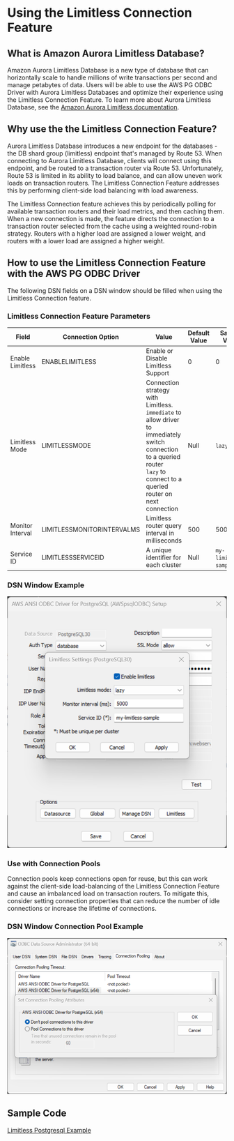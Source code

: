 # Using the Limitless Connection Feature

## What is Amazon Aurora Limitless Database?

Amazon Aurora Limitless Database is a new type of database that can horizontally scale to handle millions of write transactions per second and manage petabytes of data. Users will be able to use the AWS PG ODBC Driver with Aurora Limitless Databases and optimize their experience using the Limitless Connection Feature. To learn more about Aurora Limitless Database, see the [Amazon Aurora Limitless documentation](https://aws.amazon.com/about-aws/whats-new/2023/11/amazon-aurora-limitless-database/).

## Why use the the Limitless Connection Feature?

Aurora Limitless Database introduces a new endpoint for the databases - the DB shard group (limitless) endpoint that's managed by Route 53. When connecting to Aurora Limitless Database, clients will connect using this endpoint, and be routed to a transaction router via Route 53. Unfortunately, Route 53 is limited in its ability to load balance, and can allow uneven work loads on transaction routers. The Limitless Connection Feature addresses this by performing client-side load balancing with load awareness. 

The Limitless Connection feature achieves this by periodically polling for available transaction routers and their load metrics, and then caching them. When a new connection is made, the feature directs the connection to a transaction router selected from the cache using a weighted round-robin strategy. Routers with a higher load are assigned a lower weight, and routers with a lower load are assigned a higher weight.

## How to use the Limitless Connection Feature with the AWS PG ODBC Driver
The following DSN fields on a DSN window should be filled when using the Limitless Connection feature.

### Limitless Connection Feature Parameters

| Field             | Connection Option             | Value                                             | Default Value | Sample Value                  |
|-------------------|-------------------------------|---------------------------------------------------|---------------|-------------------------------|
| Enable Limitless  | ENABLELIMITLESS               | Enable or Disable Limitless Support               | 0             | 0                             |
| Limitless Mode    | LIMITLESSMODE                 | Connection strategy with Limitless. <br>`immediate` to allow driver to immediately switch connection to a queried router<br>`lazy` to connect to a queried router on next connection | Null | `lazy` |
| Monitor Interval  | LIMITLESSMONITORINTERVALMS    | Limitless router query interval in milliseconds   | 500           | 5000                          |
| Service ID        | LIMITLESSSERVICEID            | A unique identifier for each cluster              | Null          | `my-limitless-sample`         |

### DSN Window Example
![DSN window example for Limitless Connection](img/limitless.png)

### Use with Connection Pools
Connection pools keep connections open for reuse, but this can work against the client-side load-balancing of the Limitless Connection Feature and cause an imbalanced load on transaction routers. To mitigate this, consider setting connection properties that can reduce the number of idle connections or increase the lifetime of connections.

### DSN Window Connection Pool Example
![DSN window example for disabling connection pool](img/connection_pool.png)

## Sample Code
[Limitless Postgresql Example](limitless_sample.cpp)
